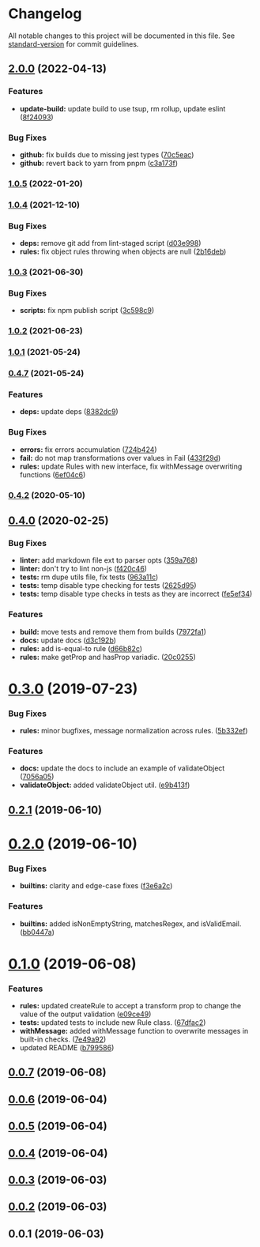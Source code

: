 # Changelog

All notable changes to this project will be documented in this file. See [standard-version](https://github.com/conventional-changelog/standard-version) for commit guidelines.

## [2.0.0](https://github.com/codeparticle/formal/compare/v1.0.5...v2.0.0) (2022-04-13)


### Features

* **update-build:** update build to use tsup, rm rollup, update eslint ([8f24093](https://github.com/codeparticle/formal/commit/8f24093c62285c0f7c384d6a51826627f09b050d))


### Bug Fixes

* **github:** fix builds due to missing jest types ([70c5eac](https://github.com/codeparticle/formal/commit/70c5eacdfe3af4b138437565507cc9a070035c3b))
* **github:** revert back to yarn from pnpm ([c3a173f](https://github.com/codeparticle/formal/commit/c3a173f46da604727946b0486b2a262a7d75221c))

### [1.0.5](https://github.com/codeparticle/formal/compare/v1.0.4...v1.0.5) (2022-01-20)

### [1.0.4](https://github.com/codeparticle/formal/compare/v1.0.3...v1.0.4) (2021-12-10)

### Bug Fixes

- **deps:** remove git add from lint-staged script ([d03e998](https://github.com/codeparticle/formal/commit/d03e998194f07799d5b5a5495b17f9f7b12dbb1b))
- **rules:** fix object rules throwing when objects are null ([2b16deb](https://github.com/codeparticle/formal/commit/2b16deb9ab3be5cae6c00c4b19d65d91f4519c6d))

### [1.0.3](https://github.com/codeparticle/formal/compare/v1.0.2...v1.0.3) (2021-06-30)

### Bug Fixes

- **scripts:** fix npm publish script ([3c598c9](https://github.com/codeparticle/formal/commit/3c598c933c0813b6f1f1e77d6bb8a026e9821506))

### [1.0.2](https://github.com/codeparticle/formal/compare/v1.0.1...v1.0.2) (2021-06-23)

### [1.0.1](https://github.com/codeparticle/formal/compare/v1.0.0...v1.0.1) (2021-05-24)

### [0.4.7](https://github.com/codeparticle/formal/compare/v0.4.2...v0.4.7) (2021-05-24)

### Features

- **deps:** update deps ([8382dc9](https://github.com/codeparticle/formal/commit/8382dc99570e3405b3cd0482d0de8f853098e523))

### Bug Fixes

- **errors:** fix errors accumulation ([724b424](https://github.com/codeparticle/formal/commit/724b4241ba9111080273e30e3638fb91c7363e3d))
- **fail:** do not map transformations over values in Fail ([433f29d](https://github.com/codeparticle/formal/commit/433f29d4035f901bf229a8e452c893b86a0d28a0))
- **rules:** update Rules with new interface, fix withMessage overwriting functions ([6ef04c6](https://github.com/codeparticle/formal/commit/6ef04c6d1772e486e7918a6cbb0dce1dd9c66ea4))

### [0.4.2](https://github.com/codeparticle/formal/compare/v0.4.1...v0.4.2) (2020-05-10)

## [0.4.0](https://github.com/codeparticle/formal/compare/v0.3.0...v0.4.0) (2020-02-25)

### Bug Fixes

- **linter:** add markdown file ext to parser opts ([359a768](https://github.com/codeparticle/formal/commit/359a768))
- **linter:** don't try to lint non-js ([f420c46](https://github.com/codeparticle/formal/commit/f420c46))
- **tests:** rm dupe utils file, fix tests ([963a11c](https://github.com/codeparticle/formal/commit/963a11c))
- **tests:** temp disable type checking for tests ([2625d95](https://github.com/codeparticle/formal/commit/2625d95))
- **tests:** temp disable type checks in tests as they are incorrect ([fe5ef34](https://github.com/codeparticle/formal/commit/fe5ef34))

### Features

- **build:** move tests and remove them from builds ([7972fa1](https://github.com/codeparticle/formal/commit/7972fa1))
- **docs:** update docs ([d3c192b](https://github.com/codeparticle/formal/commit/d3c192b))
- **rules:** add is-equal-to rule ([d66b82c](https://github.com/codeparticle/formal/commit/d66b82c))
- **rules:** make getProp and hasProp variadic. ([20c0255](https://github.com/codeparticle/formal/commit/20c0255))

<a name="0.3.0"></a>

# [0.3.0](https://github.com/codeparticle/formal/compare/v0.2.1...v0.3.0) (2019-07-23)

### Bug Fixes

- **rules:** minor bugfixes, message normalization across rules. ([5b332ef](https://github.com/codeparticle/formal/commit/5b332ef))

### Features

- **docs:** update the docs to include an example of validateObject ([7056a05](https://github.com/codeparticle/formal/commit/7056a05))
- **validateObject:** added validateObject util. ([e9b413f](https://github.com/codeparticle/formal/commit/e9b413f))

<a name="0.2.1"></a>

## [0.2.1](https://github.com/codeparticle/formal/compare/v0.2.0...v0.2.1) (2019-06-10)

<a name="0.2.0"></a>

# [0.2.0](https://github.com/codeparticle/formal/compare/v0.1.0...v0.2.0) (2019-06-10)

### Bug Fixes

- **builtins:** clarity and edge-case fixes ([f3e6a2c](https://github.com/codeparticle/formal/commit/f3e6a2c))

### Features

- **builtins:** added isNonEmptyString, matchesRegex, and isValidEmail. ([bb0447a](https://github.com/codeparticle/formal/commit/bb0447a))

<a name="0.1.0"></a>

# [0.1.0](https://github.com/codeparticle/formal/compare/v0.0.6...v0.1.0) (2019-06-08)

### Features

- **rules:** updated createRule to accept a transform prop to change the value of the output validation ([e09ce49](https://github.com/codeparticle/formal/commit/e09ce49))
- **tests:** updated tests to include new Rule class. ([67dfac2](https://github.com/codeparticle/formal/commit/67dfac2))
- **withMessage:** added withMessage function to overwrite messages in built-in checks. ([7e49a92](https://github.com/codeparticle/formal/commit/7e49a92))
- updated README ([b799586](https://github.com/codeparticle/formal/commit/b799586))

<a name="0.0.7"></a>

## [0.0.7](https://github.com/codeparticle/formal/compare/v0.0.6...v0.0.7) (2019-06-08)

<a name="0.0.6"></a>

## [0.0.6](https://github.com/codeparticle/formal/compare/v0.0.5...v0.0.6) (2019-06-04)

<a name="0.0.5"></a>

## [0.0.5](https://github.com/codeparticle/formal/compare/v0.0.4...v0.0.5) (2019-06-04)

<a name="0.0.4"></a>

## [0.0.4](https://github.com/codeparticle/formal/compare/v0.0.3...v0.0.4) (2019-06-04)

<a name="0.0.3"></a>

## [0.0.3](https://github.com/codeparticle/formal/compare/v0.0.2...v0.0.3) (2019-06-03)

<a name="0.0.2"></a>

## [0.0.2](https://github.com/codeparticle/formal/compare/v0.0.1...v0.0.2) (2019-06-03)

<a name="0.0.1"></a>

## 0.0.1 (2019-06-03)
